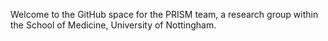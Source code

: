 Welcome to the GitHub space for the PRISM team, a research group within the School of Medicine, University of Nottingham.
